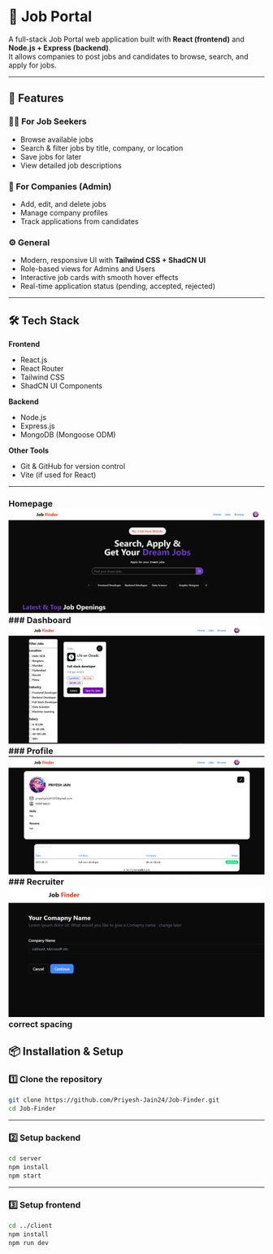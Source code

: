 # 💼 Job Portal

A full-stack Job Portal web application built with **React (frontend)** and **Node.js + Express (backend)**.  
It allows companies to post jobs and candidates to browse, search, and apply for jobs.

---

## 🚀 Features

### 👨‍💼 For Job Seekers
- Browse available jobs  
- Search & filter jobs by title, company, or location  
- Save jobs for later  
- View detailed job descriptions  

### 🏢 For Companies (Admin)
- Add, edit, and delete jobs  
- Manage company profiles  
- Track applications from candidates  

### ⚙️ General
- Modern, responsive UI with **Tailwind CSS + ShadCN UI**  
- Role-based views for Admins and Users  
- Interactive job cards with smooth hover effects  
- Real-time application status (pending, accepted, rejected)  

---

## 🛠️ Tech Stack

**Frontend**
- React.js  
- React Router  
- Tailwind CSS  
- ShadCN UI Components  

**Backend**
- Node.js  
- Express.js  
- MongoDB (Mongoose ODM)  

**Other Tools**
- Git & GitHub for version control  
- Vite (if used for React)  

---

### Homepage ![Homepage](./assets/home.png) ### Dashboard ![Dashboard](./assets/dashboard.png) ### Profile ![Profile](./assets/profile.png) ### Recruiter ![Recruiter](./assets/image.png) correct spacing

## 📦 Installation & Setup


### 1️⃣ Clone the repository
```bash
git clone https://github.com/Priyesh-Jain24/Job-Finder.git
cd Job-Finder
```

---

### 2️⃣ Setup backend
```bash
cd server
npm install
npm start
```

---

### 3️⃣ Setup frontend
```bash
cd ../client
npm install
npm run dev
```





